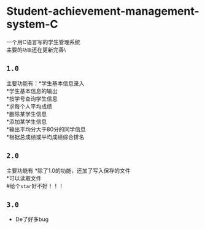 # Student-achievement-management-system-C
一个用C语言写的学生管理系统\
主要的`功能`还在更新完善\
## `1.0`
主要功能有：*学生基本信息录入\
*学生基本信息的输出\
*按学号查询学生信息\
*求每个人平均成绩\
*删除某学生信息\
*添加某学生信息\
*输出平均分大于80分的同学信息\
*根据总成绩或平均成绩综合排名
## `2.0`
主要功能有
*除了1.0的功能，还加了写入保存的文件\
*可以读取文件\
#给个`star`好不好！！！
##  `3.0`
* De了好多bug
